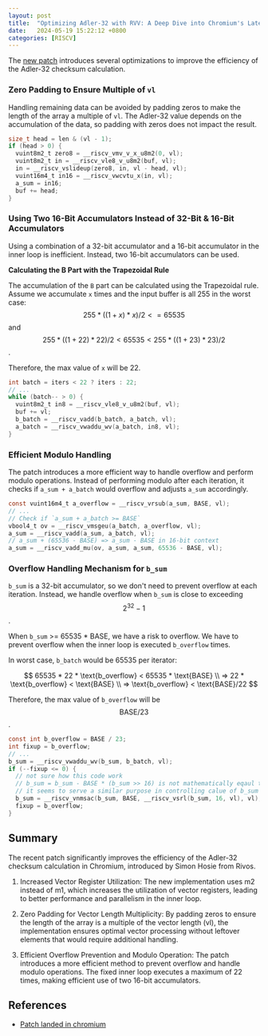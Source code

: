 ```yaml
---
layout: post
title:  "Optimizing Adler-32 with RVV: A Deep Dive into Chromium's Latest Patch"
date:   2024-05-19 15:22:12 +0800
categories: [RISCV]
---
```


The [new patch](https://chromium.googlesource.com/chromium/src/+/f68eb88e6ac1139355bad9d1f1eff784e9e82afb%5E%21/?fbclid=IwZXh0bgNhZW0CMTEAAR3oTvui6Kx-bnzP23lgZzh5Rf2Zjuayg6GG47fTOVjGqB-rbprz_355YGQ_aem_AYmswdHMwvVll9osf_FfiOD6wPfs8D7INW9uMMfQjFedPRj9-Zh2vC5lWtHZYmXbNQ5k5Si3gmexjw7Mps4R1PnP&mibextid=xfxF2i#F0) introduces several optimizations to improve the efficiency of the Adler-32 checksum calculation.


### Zero Padding to Ensure Multiple of `vl` ###

Handling remaining data can be avoided by padding zeros to make the length of the array a multiple of `vl`. The Adler-32 value depends on the accumulation of the data, so padding with zeros does not impact the result.

```c
size_t head = len & (vl - 1);
if (head > 0) {
  vuint8m2_t zero8 = __riscv_vmv_v_x_u8m2(0, vl);
  vuint8m2_t in = __riscv_vle8_v_u8m2(buf, vl);
  in = __riscv_vslideup(zero8, in, vl - head, vl);
  vuint16m4_t in16 = __riscv_vwcvtu_x(in, vl);
  a_sum = in16;
  buf += head;
}
```


### Using Two 16-Bit Accumulators Instead of 32-Bit & 16-Bit Accumulators ###

Using a combination of a 32-bit accumulator and a 16-bit accumulator in the inner loop is inefficient. Instead, two 16-bit accumulators can be used. 

**Calculating the B Part with the Trapezoidal Rule**

The accumulation of the `B` part can be calculated using the Trapezoidal rule. Assume we accumulate `x` times and the input buffer is all 255 in the worst case:
$$255 * ((1 + x) * x) / 2 <= 65535$$
and
$$255 * ((1 + 22) * 22) / 2 < 65535 < 255 * ((1 + 23) * 23) / 2$$.

Therefore, the max value of `x` will be 22.

```c
int batch = iters < 22 ? iters : 22;
// ...
while (batch-- > 0) {
  vuint8m2_t in8 = __riscv_vle8_v_u8m2(buf, vl);
  buf += vl;
  b_batch = __riscv_vadd(b_batch, a_batch, vl);
  a_batch = __riscv_vwaddu_wv(a_batch, in8, vl);
}
```


### Efficient Modulo Handling ###

The patch introduces a more efficient way to handle overflow and perform modulo operations. Instead of performing modulo after each iteration, it checks if `a_sum + a_batch` would overflow and adjusts `a_sum` accordingly.

```c
const vuint16m4_t a_overflow = __riscv_vrsub(a_sum, BASE, vl);
// ...
// Check if `a_sum + a_batch >= BASE`
vbool4_t ov = __riscv_vmsgeu(a_batch, a_overflow, vl);
a_sum = __riscv_vadd(a_sum, a_batch, vl);
// a_sum + (65536 - BASE) => a_sum - BASE in 16-bit context
a_sum = __riscv_vadd_mu(ov, a_sum, a_sum, 65536 - BASE, vl);
```


### Overflow Handling Mechanism for `b_sum` ###

`b_sum` is a 32-bit accumulator, so we don't need to prevent overflow at each iteration. Instead, we handle overflow when `b_sum` is close to exceeding $$2^{32}-1$$.

When `b_sum` >= 65535 * BASE, we have a risk to overflow. We have to prevent overflow when the inner loop is executed `b_overflow` times.

In worst case, `b_batch` would be 65535 per iterator:

$$
65535 * 22 * \text{b_overflow} < 65535 * \text{BASE} \\
=> 22 * \text{b_overflow} < \text{BASE} \\
=> \text{b_overflow} < \text{BASE}/22
$$

Therefore, the max value of `b_overflow` will be $$\text{BASE} / 23$$.

```c
const int b_overflow = BASE / 23;
int fixup = b_overflow;
// ...
b_sum = __riscv_vwaddu_wv(b_sum, b_batch, vl);
if (--fixup <= 0) {
  // not sure how this code work
  // b_sum = b_sum - BASE * (b_sum >> 16) is not mathematically eqaul to b_sum % BASE
  // it seems to serve a similar purpose in controlling calue of b_sum
  b_sum = __riscv_vnmsac(b_sum, BASE, __riscv_vsrl(b_sum, 16, vl), vl);
  fixup = b_overflow;
}
```


## Summary ##

The recent patch significantly improves the efficiency of the Adler-32 checksum calculation in Chromium, introduced by Simon Hosie from Rivos.

1. Increased Vector Register Utilization: The new implementation uses m2 instead of m1, which increases the utilization of vector registers, leading to better performance and parallelism in the inner loop.

2. Zero Padding for Vector Length Multiplicity: By padding zeros to ensure the length of the array is a multiple of the vector length (vl), the implementation ensures optimal vector processing without leftover elements that would require additional handling.

3. Efficient Overflow Prevention and Modulo Operation: The patch introduces a more efficient method to prevent overflow and handle modulo operations. The fixed inner loop executes a maximum of 22 times, making efficient use of two 16-bit accumulators.


## References ##
- [Patch landed in chromium](https://chromium.googlesource.com/chromium/src/+/f68eb88e6ac1139355bad9d1f1eff784e9e82afb%5E%21/?fbclid=IwZXh0bgNhZW0CMTEAAR3oTvui6Kx-bnzP23lgZzh5Rf2Zjuayg6GG47fTOVjGqB-rbprz_355YGQ_aem_AYmswdHMwvVll9osf_FfiOD6wPfs8D7INW9uMMfQjFedPRj9-Zh2vC5lWtHZYmXbNQ5k5Si3gmexjw7Mps4R1PnP&mibextid=xfxF2i#F0)
